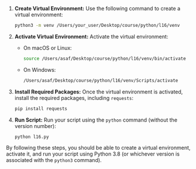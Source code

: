 1. **Create Virtual Environment:**
   Use the following command to create a virtual environment:

    ```sh
    python3 -m venv /Users/your_user/Desktop/course/python/l16/venv
    ```

2. **Activate Virtual Environment:**
   Activate the virtual environment:

    - On macOS or Linux:

        ```sh
        source /Users/asaf/Desktop/course/python/l16/venv/bin/activate
        ```

    - On Windows:
        ```sh
        /Users/asaf/Desktop/course/python/l16/venv/Scripts/activate
        ```

3. **Install Required Packages:**
   Once the virtual environment is activated, install the required packages, including `requests`:

    ```sh
    pip install requests
    ```

4. **Run Script:**
   Run your script using the `python` command (without the version number):

    ```sh
    python l16.py
    ```

By following these steps, you should be able to create a virtual environment, activate it, and run your script using Python 3.8 (or whichever version is associated with the `python3` command).
